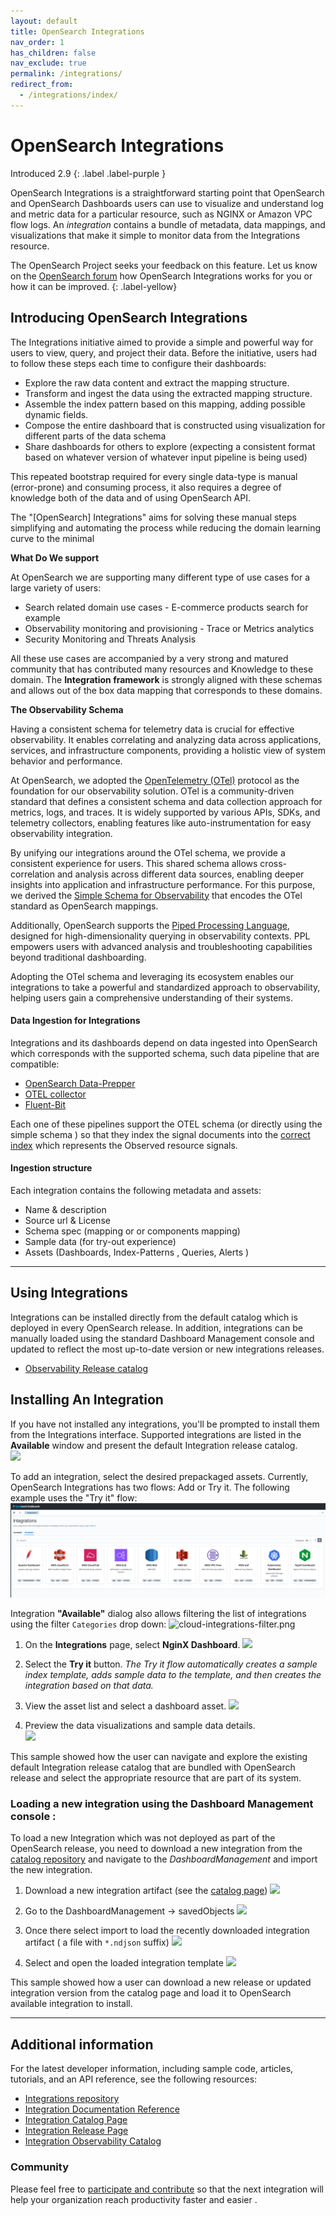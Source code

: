 ```yaml
---
layout: default
title: OpenSearch Integrations
nav_order: 1
has_children: false
nav_exclude: true
permalink: /integrations/
redirect_from:
  - /integrations/index/
---
```

# OpenSearch Integrations
Introduced 2.9
{: .label .label-purple }

OpenSearch Integrations is a straightforward starting point that OpenSearch and OpenSearch Dashboards users can use to visualize and understand log and metric data for a particular resource, such as NGINX or Amazon VPC flow logs. An _integration_ contains a bundle of metadata, data mappings, and visualizations that make it simple to monitor data from the Integrations resource.

The OpenSearch Project seeks your feedback on this feature. Let us know on the [OpenSearch forum](https://forum.opensearch.org/) how OpenSearch Integrations works for you or how it can be improved.
{: .label-yellow}

## Introducing OpenSearch Integrations

The Integrations initiative aimed to provide a simple and powerful way for users to view, query, and project their data. Before the initiative, users had to follow these steps each time to configure their dashboards:

* Explore the raw data content and extract the mapping structure.
* Transform and ingest the data using the extracted mapping structure. 
* Assemble the index pattern based on this mapping, adding possible dynamic fields. 
* Compose the entire dashboard that is constructed using visualization for different parts of the data schema
* Share dashboards for others to explore (expecting a consistent format based on whatever version of whatever input pipeline is being used)

This repeated bootstrap required for every single data-type is manual (error-prone) and consuming process, it also requires a degree of knowledge both of the data and of using OpenSearch API.

The "[OpenSearch] Integrations" aims for solving these manual steps simplifying and automating the process while reducing the domain learning curve to the minimal 

**What Do We support**

At OpenSearch we are supporting many different type of use cases for a large variety of users:
- Search related domain use cases - E-commerce products search for example
- Observability monitoring and provisioning - Trace or Metrics analytics
- Security Monitoring and Threats Analysis

All these use cases are accompanied by a very strong and matured community that has contributed many resources and Knowledge to these domain. The **Integration framework** is strongly aligned with these schemas and allows out of the box data mapping that corresponds to these domains. 

**The Observability Schema**

Having a consistent schema for telemetry data is crucial for effective observability. It enables correlating and analyzing data across applications, services, and infrastructure components, providing a holistic view of system behavior and performance.

At OpenSearch, we adopted the [OpenTelemetry (OTel)](https://opentelemetry.io/) protocol as the foundation for our observability solution. OTel is a community-driven standard that defines a consistent schema and data collection approach for metrics, logs, and traces. It is widely supported by various APIs, SDKs, and telemetry collectors, enabling features like auto-instrumentation for easy observability integration.

By unifying our integrations around the OTel schema, we provide a consistent experience for users. This shared schema allows cross-correlation and analysis across different data sources, enabling deeper insights into application and infrastructure performance. For this purpose, we derived the [Simple Schema for Observability](https://github.com/opensearch-project/opensearch-catalog/tree/main/docs/schema/observability) that encodes the OTel standard as OpenSearch mappings.

Additionally, OpenSearch supports the [Piped Processing Language](https://opensearch.org/docs/latest/search-plugins/sql/ppl/index/), designed for high-dimensionality querying in observability contexts. PPL empowers users with advanced analysis and troubleshooting capabilities beyond traditional dashboarding.

Adopting the OTel schema and leveraging its ecosystem enables our integrations to take a powerful and standardized approach to observability, helping users gain a comprehensive understanding of their systems.

#### Data Ingestion for Integrations

Integrations and its dashboards depend on data ingested into OpenSearch which corresponds with the supported schema, such data pipeline that are compatible:

- [OpenSearch Data-Prepper](https://github.com/opensearch-project/data-prepper)
- [OTEL collector](https://github.com/open-telemetry/opentelemetry-collector)
- [Fluent-Bit](https://docs.fluentbit.io/manual/pipeline/outputs/opensearch)

Each one of these pipelines support the OTEL schema (or directly using the simple schema ) so that they index the signal documents into the [correct index](https://github.com/opensearch-project/opensearch-catalog/blob/main/docs/schema/observability/Naming-convention.md) which represents the Observed resource signals.

#### Ingestion structure

Each integration contains the following metadata and assets:

* Name & description
* Source url & License
* Schema spec (mapping or or components mapping)
* Sample data (for try-out experience)
* Assets (Dashboards, Index-Patterns , Queries, Alerts )

---
## Using Integrations
Integrations can be installed directly from the default catalog which is deployed in every OpenSearch release. In addition, integrations can be manually loaded using the standard Dashboard Management console and updated to reflect the most up-to-date version or new integrations releases.

- [Observability Release catalog](https://github.com/opensearch-project/opensearch-catalog/blob/main/docs/integrations/Release.md) 

## Installing An Integration 

If you have not installed any integrations, you'll be prompted to install them from the Integrations interface. Supported integrations are listed in the **Available** window and present the default Integration release catalog.  
![]({{site.url}}{{site.baseurl}}/images/integrations/empty-installed-integrations.png)

To add an integration, select the desired prepackaged assets. Currently, OpenSearch Integrations has two flows: Add or Try it. The following example uses the "Try it" flow:
![integrations-observability-catalog.png](/images/integrations/integrations-observability-catalog.png)

Integration **"Available"** dialog also allows filtering the list of integrations using the filter `Categories` drop down:
![cloud-integrations-filter.png]({{site.url}}{{site.baseurl}}/images/integrations/cloud-integrations-filter.png)

1. On the **Integrations** page, select **NginX Dashboard**.
![]({{site.url}}{{site.baseurl}}/images/integrations/nginx-integration.png)

2. Select the **Try it** button. _The Try it flow automatically creates a sample index template, adds sample data to the template, and then creates the integration based on that data._

4. View the asset list and select a dashboard asset.
![]({{site.url}}{{site.baseurl}}/images/integrations/nginx-installed-integration-assets.png)

4. Preview the data visualizations and sample data details.  
![]({{site.url}}{{site.baseurl}}/images/integrations/nginx-integration-dashboard.png)

This sample showed how the user can navigate and explore the existing default Integration release catalog that are bundled with OpenSearch release and select the appropriate resource that are part of its system.

### Loading a new integration using the Dashboard Management console :

To load a new Integration which was not deployed as part of the OpenSearch release, you need to download a new integration from the [catalog repository](https://github.com/opensearch-project/opensearch-catalog/blob/main/docs/integrations/Release.md) and navigate to the _DashboardManagement_ and import the new integration.

1) Download a new integration artifact (see the [catalog page](https://github.com/opensearch-project/opensearch-catalog/blob/main/docs/integrations/Release.md))
   ![]({{site.url}}{{site.baseurl}}/images/integrations/integration-catalog-release-page.png)

2) Go to the DashboardManagement -> savedObjects
   ![]({{site.url}}{{site.baseurl}}/images/integrations/import-saved-objects.png)

3) Once there select import to load the recently downloaded integration artifact ( a file with `*.ndjson` suffix)
   ![]({{site.url}}{{site.baseurl}}/images/integrations/integration-import-file.png)

4) Select and open the loaded integration template
   ![]({{site.url}}{{site.baseurl}}/images/integrations/select-uploaded-integration.png)

This sample showed how a user can download a new release or updated integration version from the catalog page and load it to OpenSearch available integration to install.

***

## Additional information

For the latest developer information, including sample code, articles, tutorials, and an API reference, see the following resources:

- [Integrations repository](https://github.com/opensearch-project/opensearch-catalog)
- [Integration Documentation Reference](https://github.com/opensearch-project/opensearch-catalog/tree/main/docs/integrations)
- [Integration Catalog Page](https://htmlpreview.github.io/?https://github.com/opensearch-project/opensearch-catalog/blob/main/integrations/observability/catalog.html)
- [Integration Release Page](https://github.com/opensearch-project/opensearch-catalog/blob/main/docs/integrations/Release.md)
- [Integration Observability Catalog](https://github.com/opensearch-project/opensearch-catalog/tree/main/docs/schema/observability)


### Community
Please feel free to [participate and contribute](https://github.com/opensearch-project/dashboards-observability/issues/new?assignees=&labels=integration%2C+untriaged&projects=&template=integration_request.md&title=%5BIntegration%5D) so that the next integration will help your organization reach productivity faster and easier .
